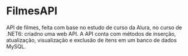 # FilmesAPI
API de filmes, feita com base no estudo de curso da Alura, no curso de .NET6: criadno uma web API.
A API conta com métodos de inserção, atualização, visualização e exclusão de itens em um banco de dados MySQL.
